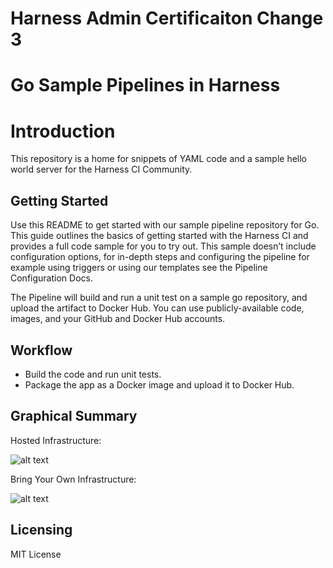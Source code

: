 # Harness Admin Certificaiton Change 3
# Go Sample Pipelines in Harness

Introduction
========================
This repository is a home for snippets of YAML code and a sample hello world server for the Harness CI Community.

## Getting Started

Use this README to get started with our sample pipeline repository for Go. This guide outlines the basics of getting started with the Harness CI and provides a full code sample for you to try out. This sample doesn’t include configuration options, for in-depth steps and configuring the pipeline for example using triggers or using our templates see the Pipeline Configuration Docs.

The Pipeline will build and run a unit test on a sample go repository, and upload the artifact to Docker Hub. You can use publicly-available code, images, and your GitHub and Docker Hub accounts.

## Workflow
- Build the code and run unit tests.
- Package the app as a Docker image and upload it to Docker Hub.


## Graphical Summary

Hosted Infrastructure:

![alt text](./images/harness_ci_hosted_infra_overview-eb7892f29a82eeae8f7112763ae749d1.png)

Bring Your Own Infrastructure:

![alt text](./images/harness_ci_your_infra_overview-b5d71133006969a8fe1129e0c48070cb.png)

## Licensing

MIT License
